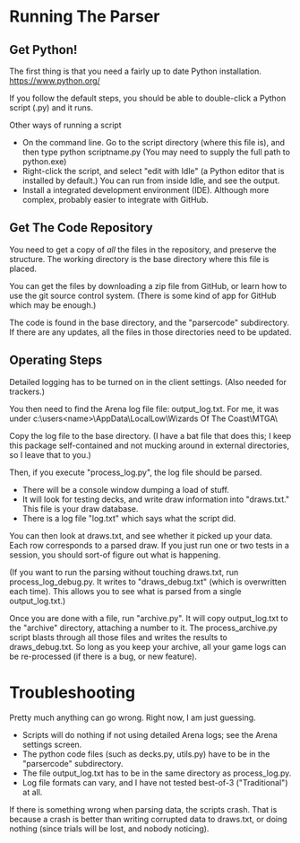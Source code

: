 # Running The Parser

## Get Python!

The first thing is that you need a fairly up to date Python installation. https://www.python.org/

If you follow the default steps, you should be able to double-click a Python script (.py) and it runs.

Other ways of running a script
- On the command line. Go to the script directory (where this file is), and then type 
python scriptname.py (You may need to supply the full path to python.exe)
- Right-click the script, and select "edit with Idle" (a Python editor that is installed by 
default.) You can run from inside Idle, and see the output.
- Install a integrated development environment (IDE). Although more complex, probably
easier to integrate with GitHub.

## Get The Code Repository

You need to get a copy of *all* the files in the repository, and preserve the structure. The
working directory is the base directory where this file is placed.

You can get the files by downloading a zip file from GitHub, or learn how to use the git
source control system. (There is some kind of app for GitHub which may be enough.)

The code is found in the base directory, and the "parsercode" subdirectory. If there are any
updates, all the files in those directories need to be updated.

## Operating Steps

Detailed logging has to be turned on in the client settings. (Also needed for trackers.)

You then need to find the Arena log file file: output_log.txt. For me, it was under
c:\users\<name>\AppData\LocalLow\Wizards Of The Coast\MTGA\

Copy the log file to the base directory. (I have a bat file that does this; I keep this
package self-contained and not mucking around in external directories, so I leave that to 
you.)

Then, if you execute "process_log.py", the log file should be parsed.

- There will be a console window dumping a load of stuff.
- It will look for testing decks, and write draw information into "draws.txt." This file
is your draw database. 
- There is a log file "log.txt" which says what the script did.

You can then look at draws.txt, and see whether it picked up your data. Each row corresponds 
to a parsed draw. If you just run one or two tests in a session, you should sort-of figure
out what is happening.

(If you want to run the parsing without touching draws.txt, run process_log_debug.py. It 
writes to "draws_debug.txt" (which is overwritten each time). This allows you to see what is
parsed from a single output_log.txt.)

Once you are done with a file, run "archive.py". It will copy output_log.txt to the "archive"
directory, attaching a number to it. The process_archive.py script blasts through all those
files and writes the results to draws_debug.txt. So long as you keep your archive, all your game
logs can be re-processed (if there is a bug, or new feature).

# Troubleshooting

Pretty much anything can go wrong. Right now, I am just guessing.

- Scripts will do nothing if not using detailed Arena logs; see the Arena settings screen. 
- The python code files (such as decks.py, utils.py) have to be in the "parsercode" 
subdirectory.
- The file output_log.txt has to be in the same directory as process_log.py.
- Log file formats can vary, and I have not tested best-of-3 ("Traditional") at all.


If there is something wrong when parsing data, the scripts crash. That is because a crash
is better than writing corrupted data to draws.txt, or doing nothing (since trials will 
be lost, and nobody noticing).
